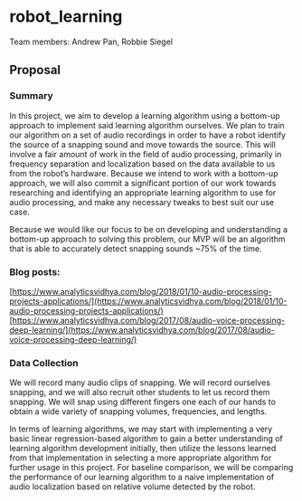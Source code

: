 # robot_learning
Team members: Andrew Pan, Robbie Siegel

## Proposal
### Summary
In this project, we aim to develop a learning algorithm using a bottom-up approach to implement said learning algorithm ourselves.  We plan to train our algorithm on a set of audio recordings in order to have a robot identify the source of a snapping sound and move towards the source.  This will involve a fair amount of work in the field of audio processing, primarily in frequency separation and localization based on the data available to us from the robot’s hardware.  Because we intend to work with a bottom-up approach, we will also commit a significant portion of our work towards researching and identifying an appropriate learning algorithm to use for audio processing, and make any necessary tweaks to best suit our use case.

Because we would like our focus to be on developing and understanding a bottom-up approach to solving this problem, our MVP will be an algorithm that is able to accurately detect snapping sounds ~75% of the time. 

### Blog posts:
[https://www.analyticsvidhya.com/blog/2018/01/10-audio-processing-projects-applications/](https://www.analyticsvidhya.com/blog/2018/01/10-audio-processing-projects-applications/)
[https://www.analyticsvidhya.com/blog/2017/08/audio-voice-processing-deep-learning/](https://www.analyticsvidhya.com/blog/2017/08/audio-voice-processing-deep-learning/)

### Data Collection
We will record many audio clips of snapping. We will record ourselves snapping, and we will also recruit other students to let us record them snapping. We will snap using different fingers one each of our hands to obtain a wide variety of snapping volumes, frequencies, and lengths. 

In terms of learning algorithms, we may start with implementing a very basic linear regression-based algorithm to gain a better understanding of learning algorithm development initially, then utilize the lessons learned from that implementation in selecting a more appropriate algorithm for further usage in this project.  For baseline comparison, we will be comparing the performance of our learning algorithm to a naive implementation of audio localization based on relative volume detected by the robot.

